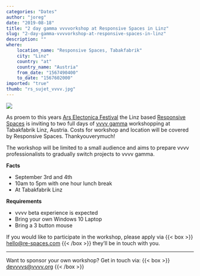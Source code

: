 ```yaml
---
categories: "Dates"
author: "joreg"
date: "2019-08-18"
title: "2 day gamma vvvvorkshop at Responsive Spaces in Linz"
slug: "2-day-gamma-vvvvorkshop-at-responsive-spaces-in-linz"
description: ""
where: 
    location_name: "Responsive Spaces, Tabakfabrik"
    city: "Linz"
    country: "at"
    country_name: "Austria"
    from_date: "1567490400"
    to_date: "1567602000"
imported: "true"
thumb: "rs_sujet_vvvv.jpg"
---
```



![](rs_sujet_vvvv.jpg)

As proem to this years [Ars Electonica Festival](https://ars.electronica.art/news/) the Linz based [Responsive Spaces](https://www.re-spaces.com/) is inviting to two full days of [vvvv gamma](/blog/2019/vvvv-gamma-2019.1-preview) workshopping at Tabakfabrik Linz, Austria. Costs for workshop and location will be covered by Responsive Spaces. Thankyouverymuch!

The workshop will be limited to a small audience and aims to prepare vvvv professionalists to gradually switch projects to vvvv gamma. 

**Facts**
* September 3rd and 4th
* 10am to 5pm with one hour lunch break
* At Tabakfabrik Linz

**Requirements**
* vvvv beta experience is expected
* Bring your own Windows 10 Laptop
* Bring a 3 button mouse

If you would like to participate in the workshop, please apply via 
{{< box >}}
hello@re-spaces.com{{< /box >}} 
they’ll be in touch with you. 

----

Want to sponsor your own workshop? Get in touch via:
{{< box >}}
devvvvs@vvvv.org{{< /box >}}